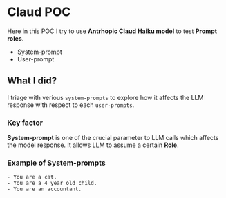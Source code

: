# Claud POC
Here in this POC I try to use **Antrhopic Claud Haiku model** to test **Prompt roles**.
- System-prompt
- User-prompt

## What I did?
I triage with verious `system-prompts` to explore how it affects the LLM response with respect to each `user-prompts`.

### Key factor
**System-prompt** is one of the crucial parameter to LLM calls which affects the model response. It allows LLM to assume a certain **Role**.

### Example of System-prompts
```
- You are a cat.
- You are a 4 year old child.
- You are an accountant.
```

